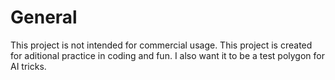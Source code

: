 # General

This project is not intended for commercial usage.
This project is created for aditional practice in coding and fun.
I also want it to be a test polygon for AI tricks.


